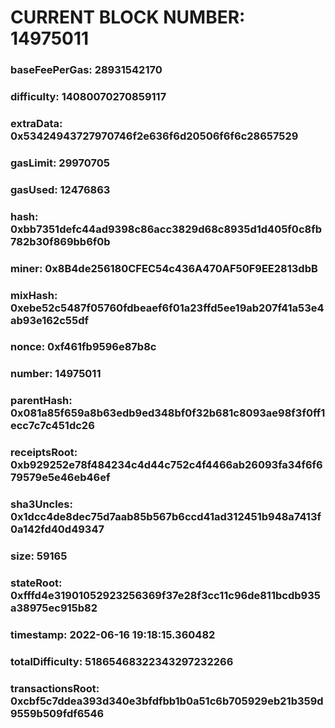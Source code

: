 # CURRENT BLOCK NUMBER: 14975011

### baseFeePerGas: 28931542170
### difficulty: 14080070270859117
### extraData: 0x53424943727970746f2e636f6d20506f6f6c28657529
### gasLimit: 29970705
### gasUsed: 12476863
### hash: 0xbb7351defc44ad9398c86acc3829d68c8935d1d405f0c8fb782b30f869bb6f0b
### miner: 0x8B4de256180CFEC54c436A470AF50F9EE2813dbB
### mixHash: 0xebe52c5487f05760fdbeaef6f01a23ffd5ee19ab207f41a53e4ab93e162c55df
### nonce: 0xf461fb9596e87b8c
### number: 14975011
### parentHash: 0x081a85f659a8b63edb9ed348bf0f32b681c8093ae98f3f0ff1ecc7c7c451dc26
### receiptsRoot: 0xb929252e78f484234c4d44c752c4f4466ab26093fa34f6f679579e5e46eb46ef
### sha3Uncles: 0x1dcc4de8dec75d7aab85b567b6ccd41ad312451b948a7413f0a142fd40d49347
### size: 59165
### stateRoot: 0xfffd4e31901052923256369f37e28f3cc11c96de811bcdb935a38975ec915b82
### timestamp: 2022-06-16 19:18:15.360482
### totalDifficulty: 51865468322343297232266
### transactionsRoot: 0xcbf5c7ddea393d340e3bfdfbb1b0a51c6b705929eb21b359d9559b509fdf6546
